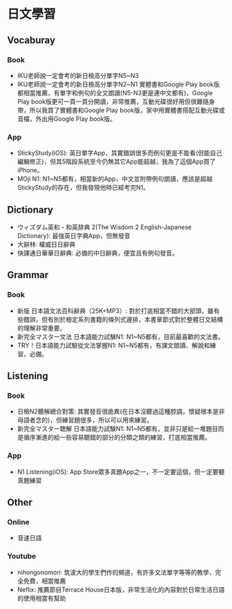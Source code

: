# 日文學習
## Vocaburay
### Book
- IKU老師說一定會考的新日檢高分單字N5~N3
- IKU老師說一定會考的新日檢高分單字N2~N1
實體書和Google Play book版都相當推薦，有單字和例句的全文朗讀(N5-N3更是連中文都有)，Google Play book版更可一頁一頁分開讀，非常推薦，互動光碟很好用但很難隨身帶，所以我買了實體書和Google Play book版，家中用實體書搭配互動光碟或音檔，外出用Google Play book版。

### App
- StickyStudy(iOS): 英日單字App，其實錯誤很多而例句更是不能看(但能自己編輯修正)，但其5階段系統至今仍無其它App能超越，我為了這個App買了iPhone。
- MOji N1: N1~N5都有，相當新的App，中文並附帶例句朗讀，應該是超越StickyStudy的存在，但我發現他時已經考完N1。

## Dictionary
- ウィズダム英和・和英辞典 2(The Wisdom 2 English-Japanese Dictionary): 最強英日字典App，但無發音
- 大辭林: 權威日日辭典
- 快譯通日華華日辭典: 必備的中日辭典，便宜且有例句發音。

## Grammar
### Book
- 新版 日本語文法百科辭典（25K+MP3）: 對於打底相當不錯的大部頭，雖有些錯誤，但有別於檢定系列書籍的條列式邊排，本書章節式對於整體日文結構的理解非常重要。
- 新完全マスター文法 日本語能力試験N1: N1~N5都有，目前最喜歡的文法書。
- TRY！日本語能力試驗從文法掌握N1: N1~N5都有，有課文朗讀、解說和練習，必備。

## Listening
### Book
- 日檢N2聽解總合對策: 其實發音很詭異(在日本沒聽過這種腔調，懷疑根本是非母語者念的)，但練習題很多，所以可以用來練習。
- 新完全マスター聴解 日本語能力試験N1: N1~N5都有，並非只是給一堆題目而是循序漸進的給一些容易聽錯的部分的分類之類的練習，打底相當推薦。

### App
- N1 Listening(iOS): App Store眾多真題App之一，不一定要這個，但一定要聽真題練習

## Other
### Online
- 音速日語

### Youtube
- nihongonomori: 筑波大的學生們作的頻道，有許多文法單字等等的教學，完全免費，相當推薦
- Neflix: 推薦節目Terrace House日本版，非常生活化的內容對於日常生活日語的使用相當有幫助




